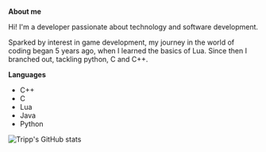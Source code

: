 **About me**

Hi! I'm a developer passionate about technology and software development.

Sparked by interest in game development, my journey in the world of coding began 5 years ago, when I learned the basics of Lua.
Since then I branched out, tackling python, C and C++.


**Languages**
- C++
- C
- Lua
- Java
- Python


![Tripp's GitHub stats](https://github-readme-stats.vercel.app/api?username=RealTrippR&show_icons=true&theme=radical)

